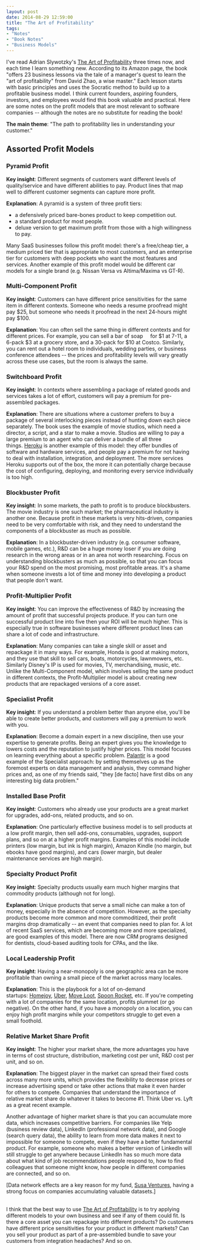 ```yaml
---
layout: post
date: 2014-08-29 12:59:00
title: "The Art of Profitability"
tags:
- "Notes"
- "Book Notes"
- "Business Models"
---
```


I've read Adrian Slywotzky's <a href="http://www.amazon.com/gp/product/0446692271/ref=as_li_tl?ie=UTF8&camp=1789&creative=390957&creativeASIN=0446692271&linkCode=as2&tag=lesbl0f-20&linkId=BYYMYPTBBVGHJJIK" target="_blank">The Art of Profitability</a> three times now, and each time I learn something new. According to its Amazon page, the book "offers 23 business lessons via the tale of a manager's quest to learn the "art of profitability" from David Zhao, a wise master." Each lesson starts with basic principles and uses the Socratic method to build up to a profitable business model. I think current founders, aspiring founders, investors, and employees would find this book valuable and practical. Here are some notes on the profit models that are most relevant to software companies -- although the notes are no substitute for reading the book!

**The main theme**: "The path to profitability lies in understanding your customer."

## Assorted Profit Models

### Pyramid Profit

**Key insight**: Different segments of customers want different levels of quality/service and have different abilities to pay. Product lines that map well to different customer segments can capture more profit.

**Explanation**: A pyramid is a system of three profit tiers:

- a defensively priced bare-bones product to keep competition out.
- a standard product for most people.
- deluxe version to get maximum profit from those with a high willingness to pay.

Many SaaS businesses follow this profit model: there's a free/cheap tier, a medium priced tier that is appropriate to most customers, and an enterprise tier for customers with deep pockets who want the most features and services. Another example of this profit model would be different car models for a single brand (e.g. Nissan Versa vs Altima/Maxima vs GT-R).

### Multi-Component Profit

**Key insight**: Customers can have different price sensitivities for the same item in different contexts. Someone who needs a resume proofread might pay $25, but someone who needs it proofread in the next 24-hours might pay $100.

**Explanation**: You can often sell the same thing in different contexts and for different prices. For example, you can sell a bar of soap     for $1 at 7-11, a 6-pack $3 at a grocery store, and a 30-pack for $10 at Costco. Similarly, you can rent out a hotel room to individuals, wedding parties, or business conference attendees -- the prices and profitability levels will vary greatly across these use cases, but the room is always the same.

### Switchboard Profit

**Key insight**: In contexts where assembling a package of related goods and services takes a lot of effort, customers will pay a premium for pre-assembled packages.

**Explanation**: There are situations where a customer prefers to buy a package of several interlocking pieces instead of hunting down each piece separately. The book uses the example of movie studios, which need a director, a script, and a star to make a movie. Studios are willing to pay a large premium to an agent who can deliver a bundle of all three things. <a href="https://addons.heroku.com/" target="_blank">Heroku</a> is another example of this model: they offer bundles of software and hardware services, and people pay a premium for not having to deal with installation, integration, and deployment. The more services Heroku supports out of the box, the more it can potentially charge because the cost of configuring, deploying, and monitoring every service individually is too high.

### Blockbuster Profit

**Key insight**: In some markets, the path to profit is to produce blockbusters. The movie industry is one such market; the pharmaceutical industry is another one. Because profit in these markets is very hits-driven, companies need to be very comfortable with risk, and they need to understand the components of a blockbuster as much as possible.

**Explanation**: In a blockbuster-driven industry (e.g. consumer software, mobile games, etc.), R&D can be a huge money loser if you are doing research in the wrong areas or in an area not worth researching. Focus on understanding blockbusters as much as possible, so that you can focus your R&D spend on the most promising, most profitable areas. It's a shame when someone invests a lot of time and money into developing a product that people don't want.

### Profit-Multiplier Profit

**Key insight**: You can improve the effectiveness of R&D by increasing the amount of profit that successful projects produce. If you can turn one successful product line into five then your ROI will be much higher. This is especially true in software businesses where different product lines can share a lot of code and infrastructure.

**Explanation**: Many companies can take a single skill or asset and repackage it in many ways. For example, Honda is good at making motors, and they use that skill to sell cars, boats, motorcycles, lawnmowers, etc. Similarly Disney's IP is used for movies, TV, merchandising, music, etc. Unlike the Multi-Component model, which involves selling the same product in different contexts, the Profit-Multiplier model is about creating new products that are repackaged versions of a core asset.

### Specialist Profit

**Key insight**: If you understand a problem better than anyone else, you'll be able to create better products, and customers will pay a premium to work with you.

**Explanation**: Become a domain expert in a new discipline, then use your expertise to generate profits. Being an expert gives you the knowledge to lowers costs and the reputation to justify higher prices. This model focuses on learning everything about a specific problem. <a href="https://www.palantir.com/" target="_blank">Palantir</a> is a good example of the Specialist approach: by setting themselves up as the foremost experts on data management and analysis, they command higher prices and, as one of my friends said, "they [de facto] have first dibs on any interesting big data problem."

### Installed Base Profit

**Key insight**: Customers who already use your products are a great market for upgrades, add-ons, related products, and so on.

**Explanation**: One particularly effective business model is to sell products at a low profit margin, then sell add-ons, consumables, upgrades, support plans, and so on at a higher profit margins. Examples of this model include printers (low margin, but ink is high margin), Amazon Kindle (no margin, but ebooks have good margins), and cars (lower margin, but dealer maintenance services are high margin).

### Specialty Product Profit

**Key insight**: Specialty products usually earn much higher margins that commodity products (although not for long).

**Explanation**: Unique products that serve a small niche can make a ton of money, especially in the absence of competition. However, as the specialty products become more common and more commoditized, their profit margins drop dramatically -- an event that companies need to plan for. A lot of recent SaaS services, which are becoming more and more specialized, are good examples of this model. There are now CRM programs designed for dentists, cloud-based auditing tools for CPAs, and the like.

### Local Leadership Profit

**Key insight**: Having a near-monopoly is one geographic area can be more profitable than owning a small piece of the market across many locales.

**Explanation**: This is the playbook for a lot of on-demand startups: <a href="https://www.homejoy.com/" target="_blank">Homejoy</a>, <a href="https://www.uber.com/" target="_blank">Uber</a>, <a href="https://www.moveloot.com/" target="_blank">Move Loot</a>, <a href="https://www.spoonrocket.com/" target="_blank">Spoon Rocket</a>, etc. If you're competing with a lot of companies for the same location, profits plummet (or go negative). On the other hand, if you have a monopoly on a location, you can enjoy high profit margins while your competitors struggle to get even a small foothold.

### Relative Market Share Profit

**Key insight**: The higher your market share, the more advantages you have in terms of cost structure, distribution, marketing cost per unit, R&D cost per unit, and so on.

**Explanation**: The biggest player in the market can spread their fixed costs across many more units, which provides the flexibility to decrease prices or increase advertising spend or take other actions that make it even harder for others to compete. Companies that understand the importance of relative market share do whatever it takes to become #1. Think Uber vs. Lyft as a great recent example.

Another advantage of higher market share is that you can accumulate more data, which increases competitive barriers. For companies like Yelp (business review data), LinkedIn (professional network data), and Google (search query data), the ability to learn from more data makes it next to impossible for someone to compete, even if they have a better fundamental product. For example, someone who makes a better version of LinkedIn will still struggle to get anywhere because LinkedIn has so much more data about what kind of job recommendations people respond to, how to find colleagues that someone might know, how people in different companies are connected, and so on.

[Data network effects are a key reason for my fund, <a href="http://www.susaventures.com/" target="_blank">Susa Ventures</a>, having a strong focus on companies accumulating valuable datasets.]  

<br>
I think that the best way to use <a href="http://www.amazon.com/gp/product/0446692271/ref=as_li_tl?ie=UTF8&camp=1789&creative=390957&creativeASIN=0446692271&linkCode=as2&tag=lesbl0f-20&linkId=BYYMYPTBBVGHJJIK" target="_blank">The Art of Profitability</a> is to try applying different models to your own business and see if any of them could fit. Is there a core asset you can repackage into different products? Do customers have different price sensitivities for your product in different markets? Can you sell your product as part of a pre-assembled bundle to save your customers from integration headaches? And so on.